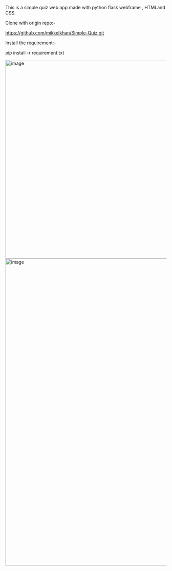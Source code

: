 This is a simple quiz web app made with python flask webframe , HTMLand CSS.

Clone with origin repo:-

https://github.com/mikkelkhan/Simple-Quiz.git

Install the requirement:-

pip install -r requirement.txt


<img width="618" alt="image" src="https://user-images.githubusercontent.com/114735209/211208776-22f34ae1-4411-409d-b49e-d1691293508f.png">
<img width="955" alt="image" src="https://user-images.githubusercontent.com/114735209/211208795-0e44a59e-9adc-4f91-b907-541b129e0cc5.png">
